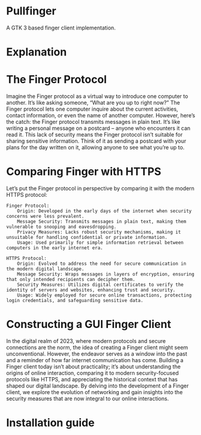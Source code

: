 # Pullfinger

A GTK 3 based finger client implementation.

# Explanation
# The Finger Protocol

Imagine the Finger protocol as a virtual way to introduce one computer to another. It’s like asking someone, “What are you up to right now?” The Finger protocol lets one computer inquire about the current activities, contact information, or even the name of another computer. However, here’s the catch: the Finger protocol transmits messages in plain text. It’s like writing a personal message on a postcard – anyone who encounters it can read it. This lack of security means the Finger protocol isn’t suitable for sharing sensitive information. Think of it as sending a postcard with your plans for the day written on it, allowing anyone to see what you’re up to.

# Comparing Finger with HTTPS

Let’s put the Finger protocol in perspective by comparing it with the modern HTTPS protocol:

    Finger Protocol:
        Origin: Developed in the early days of the internet when security concerns were less prevalent.
        Message Security: Transmits messages in plain text, making them vulnerable to snooping and eavesdropping.
        Privacy Measures: Lacks robust security mechanisms, making it unsuitable for handling confidential or private information.
        Usage: Used primarily for simple information retrieval between computers in the early internet era.

    HTTPS Protocol:
        Origin: Evolved to address the need for secure communication in the modern digital landscape.
        Message Security: Wraps messages in layers of encryption, ensuring that only intended recipients can decipher them.
        Security Measures: Utilizes digital certificates to verify the identity of servers and websites, enhancing trust and security.
        Usage: Widely employed for secure online transactions, protecting login credentials, and safeguarding sensitive data.

# Constructing a GUI Finger Client

In the digital realm of 2023, where modern protocols and secure connections are the norm, the idea of creating a Finger client might seem unconventional. However, the endeavor serves as a window into the past and a reminder of how far internet communication has come. Building a Finger client today isn’t about practicality; it’s about understanding the origins of online interaction, comparing it to modern security-focused protocols like HTTPS, and appreciating the historical context that has shaped our digital landscape. By delving into the development of a Finger client, we explore the evolution of networking and gain insights into the security measures that are now integral to our online interactions.

# Installation guide